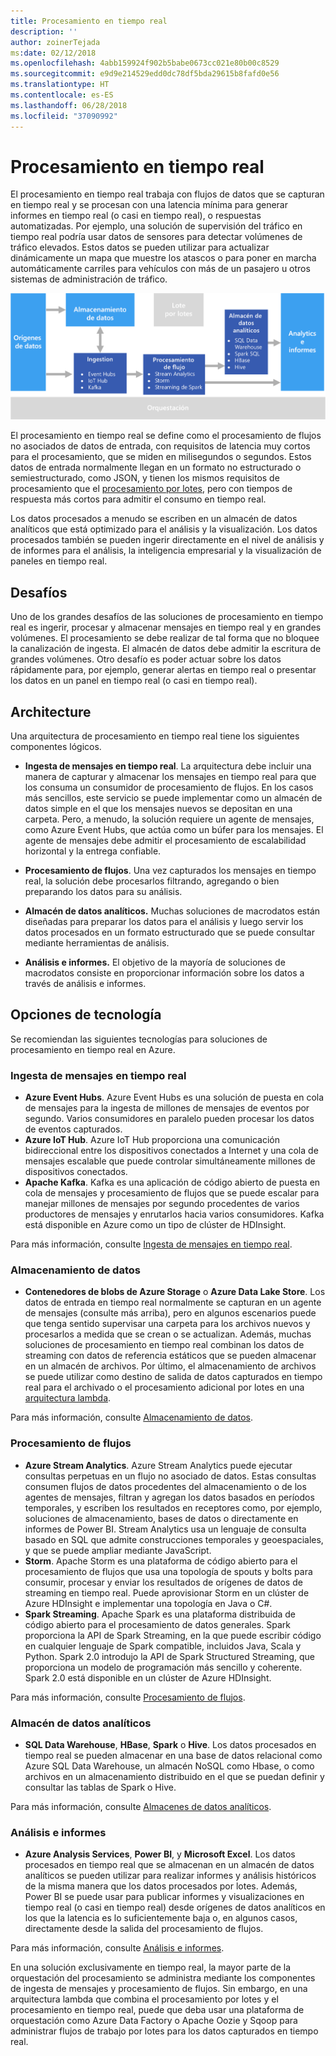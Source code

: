```yaml
---
title: Procesamiento en tiempo real
description: ''
author: zoinerTejada
ms:date: 02/12/2018
ms.openlocfilehash: 4abb159924f902b5babe0673cc021e80b00c8529
ms.sourcegitcommit: e9d9e214529edd0dc78df5bda29615b8fafd0e56
ms.translationtype: HT
ms.contentlocale: es-ES
ms.lasthandoff: 06/28/2018
ms.locfileid: "37090992"
---
```

# <a name="real-time-processing"></a>Procesamiento en tiempo real

El procesamiento en tiempo real trabaja con flujos de datos que se capturan en tiempo real y se procesan con una latencia mínima para generar informes en tiempo real (o casi en tiempo real), o respuestas automatizadas. Por ejemplo, una solución de supervisión del tráfico en tiempo real podría usar datos de sensores para detectar volúmenes de tráfico elevados. Estos datos se pueden utilizar para actualizar dinámicamente un mapa que muestre los atascos o para poner en marcha automáticamente carriles para vehículos con más de un pasajero u otros sistemas de administración de tráfico.

![](./images/real-time-pipeline.png)

El procesamiento en tiempo real se define como el procesamiento de flujos no asociados de datos de entrada, con requisitos de latencia muy cortos para el procesamiento, que se miden en milisegundos o segundos. Estos datos de entrada normalmente llegan en un formato no estructurado o semiestructurado, como JSON, y tienen los mismos requisitos de procesamiento que el [procesamiento por lotes](./batch-processing.md), pero con tiempos de respuesta más cortos para admitir el consumo en tiempo real.

Los datos procesados a menudo se escriben en un almacén de datos analíticos que está optimizado para el análisis y la visualización. Los datos procesados también se pueden ingerir directamente en el nivel de análisis y de informes para el análisis, la inteligencia empresarial y la visualización de paneles en tiempo real.

## <a name="challenges"></a>Desafíos

Uno de los grandes desafíos de las soluciones de procesamiento en tiempo real es ingerir, procesar y almacenar mensajes en tiempo real y en grandes volúmenes. El procesamiento se debe realizar de tal forma que no bloquee la canalización de ingesta. El almacén de datos debe admitir la escritura de grandes volúmenes. Otro desafío es poder actuar sobre los datos rápidamente para, por ejemplo, generar alertas en tiempo real o presentar los datos en un panel en tiempo real (o casi en tiempo real).

## <a name="architecture"></a>Architecture

Una arquitectura de procesamiento en tiempo real tiene los siguientes componentes lógicos.

- **Ingesta de mensajes en tiempo real**. La arquitectura debe incluir una manera de capturar y almacenar los mensajes en tiempo real para que los consuma un consumidor de procesamiento de flujos. En los casos más sencillos, este servicio se puede implementar como un almacén de datos simple en el que los mensajes nuevos se depositan en una carpeta. Pero, a menudo, la solución requiere un agente de mensajes, como Azure Event Hubs, que actúa como un búfer para los mensajes. El agente de mensajes debe admitir el procesamiento de escalabilidad horizontal y la entrega confiable.

- **Procesamiento de flujos**. Una vez capturados los mensajes en tiempo real, la solución debe procesarlos filtrando, agregando o bien preparando los datos para su análisis.

- **Almacén de datos analíticos.** Muchas soluciones de macrodatos están diseñadas para preparar los datos para el análisis y luego servir los datos procesados en un formato estructurado que se puede consultar mediante herramientas de análisis. 

- **Análisis e informes.** El objetivo de la mayoría de soluciones de macrodatos consiste en proporcionar información sobre los datos a través de análisis e informes. 

## <a name="technology-choices"></a>Opciones de tecnología

Se recomiendan las siguientes tecnologías para soluciones de procesamiento en tiempo real en Azure.

### <a name="real-time-message-ingestion"></a>Ingesta de mensajes en tiempo real

- **Azure Event Hubs**. Azure Event Hubs es una solución de puesta en cola de mensajes para la ingesta de millones de mensajes de eventos por segundo. Varios consumidores en paralelo pueden procesar los datos de eventos capturados.
- **Azure IoT Hub**. Azure IoT Hub proporciona una comunicación bidireccional entre los dispositivos conectados a Internet y una cola de mensajes escalable que puede controlar simultáneamente millones de dispositivos conectados.
- **Apache Kafka**. Kafka es una aplicación de código abierto de puesta en cola de mensajes y procesamiento de flujos que se puede escalar para manejar millones de mensajes por segundo procedentes de varios productores de mensajes y enrutarlos hacia varios consumidores. Kafka está disponible en Azure como un tipo de clúster de HDInsight.

Para más información, consulte [Ingesta de mensajes en tiempo real](../technology-choices/real-time-ingestion.md).

### <a name="data-storage"></a>Almacenamiento de datos

- **Contenedores de blobs de Azure Storage** o **Azure Data Lake Store**. Los datos de entrada en tiempo real normalmente se capturan en un agente de mensajes (consulte más arriba), pero en algunos escenarios puede que tenga sentido supervisar una carpeta para los archivos nuevos y procesarlos a medida que se crean o se actualizan. Además, muchas soluciones de procesamiento en tiempo real combinan los datos de streaming con datos de referencia estáticos que se pueden almacenar en un almacén de archivos. Por último, el almacenamiento de archivos se puede utilizar como destino de salida de datos capturados en tiempo real para el archivado o el procesamiento adicional por lotes en una [arquitectura lambda](../big-data/index.md#lambda-architecture).

Para más información, consulte [Almacenamiento de datos](../technology-choices/data-storage.md).

### <a name="stream-processing"></a>Procesamiento de flujos

- **Azure Stream Analytics**. Azure Stream Analytics puede ejecutar consultas perpetuas en un flujo no asociado de datos. Estas consultas consumen flujos de datos procedentes del almacenamiento o de los agentes de mensajes, filtran y agregan los datos basados en períodos temporales, y escriben los resultados en receptores como, por ejemplo, soluciones de almacenamiento, bases de datos o directamente en informes de Power BI. Stream Analytics usa un lenguaje de consulta basado en SQL que admite construcciones temporales y geoespaciales, y que se puede ampliar mediante JavaScript.
- **Storm**. Apache Storm es una plataforma de código abierto para el procesamiento de flujos que usa una topología de spouts y bolts para consumir, procesar y enviar los resultados de orígenes de datos de streaming en tiempo real. Puede aprovisionar Storm en un clúster de Azure HDInsight e implementar una topología en Java o C#.
- **Spark Streaming**. Apache Spark es una plataforma distribuida de código abierto para el procesamiento de datos generales. Spark proporciona la API de Spark Streaming, en la que puede escribir código en cualquier lenguaje de Spark compatible, incluidos Java, Scala y Python. Spark 2.0 introdujo la API de Spark Structured Streaming, que proporciona un modelo de programación más sencillo y coherente. Spark 2.0 está disponible en un clúster de Azure HDInsight.

Para más información, consulte [Procesamiento de flujos](../technology-choices/stream-processing.md).

### <a name="analytical-data-store"></a>Almacén de datos analíticos

- **SQL Data Warehouse**, **HBase**, **Spark** o **Hive**. Los datos procesados en tiempo real se pueden almacenar en una base de datos relacional como Azure SQL Data Warehouse, un almacén NoSQL como Hbase, o como archivos en un almacenamiento distribuido en el que se puedan definir y consultar las tablas de Spark o Hive.

Para más información, consulte [Almacenes de datos analíticos](../technology-choices/analytical-data-stores.md).

### <a name="analytics-and-reporting"></a>Análisis e informes

- **Azure Analysis Services**, **Power BI**, y **Microsoft Excel**. Los datos procesados en tiempo real que se almacenan en un almacén de datos analíticos se pueden utilizar para realizar informes y análisis históricos de la misma manera que los datos procesados por lotes. Además, Power BI se puede usar para publicar informes y visualizaciones en tiempo real (o casi en tiempo real) desde orígenes de datos analíticos en los que la latencia es lo suficientemente baja o, en algunos casos, directamente desde la salida del procesamiento de flujos.

Para más información, consulte [Análisis e informes](../technology-choices/analysis-visualizations-reporting.md).

En una solución exclusivamente en tiempo real, la mayor parte de la orquestación del procesamiento se administra mediante los componentes de ingesta de mensajes y procesamiento de flujos. Sin embargo, en una arquitectura lambda que combina el procesamiento por lotes y el procesamiento en tiempo real, puede que deba usar una plataforma de orquestación como Azure Data Factory o Apache Oozie y Sqoop para administrar flujos de trabajo por lotes para los datos capturados en tiempo real.

